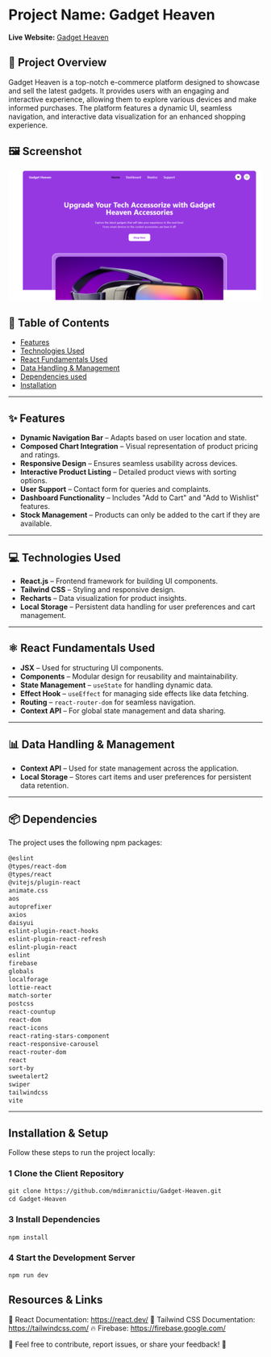# Project Name:  Gadget Heaven

**Live Website:** [Gadget Heaven](https://gadget-heaven-pi.vercel.app/)  

## 📌 Project Overview

Gadget Heaven is a top-notch e-commerce platform designed to showcase and sell the latest gadgets. It provides users with an engaging and interactive experience, allowing them to explore various devices and make informed purchases. The platform features a dynamic UI, seamless navigation, and interactive data visualization for an enhanced shopping experience.

## 🖼 Screenshot  
![Gadget Heaven](src/assets/s.png)

## 📖 Table of Contents

- [Features](#features)
- [Technologies Used](#technologies-used)
- [React Fundamentals Used](#react-fundamentals-used)
- [Data Handling & Management](#data-handling--management)
- [Dependencies used](#dependencies-used)
- [Installation](#installation)


---

## ✨ Features

- **Dynamic Navigation Bar** – Adapts based on user location and state.
- **Composed Chart Integration** – Visual representation of product pricing and ratings.
- **Responsive Design** – Ensures seamless usability across devices.
- **Interactive Product Listing** – Detailed product views with sorting options.
- **User Support** – Contact form for queries and complaints.
- **Dashboard Functionality** – Includes "Add to Cart" and "Add to Wishlist" features.
- **Stock Management** – Products can only be added to the cart if they are available.

---

## 💻 Technologies Used

- **React.js** – Frontend framework for building UI components.
- **Tailwind CSS** – Styling and responsive design.
- **Recharts** – Data visualization for product insights.
- **Local Storage** – Persistent data handling for user preferences and cart management.

---

## ⚛️ React Fundamentals Used

- **JSX** – Used for structuring UI components.
- **Components** – Modular design for reusability and maintainability.
- **State Management** – `useState` for handling dynamic data.
- **Effect Hook** – `useEffect` for managing side effects like data fetching.
- **Routing** – `react-router-dom` for seamless navigation.
- **Context API** – For global state management and data sharing.

---

## 📊 Data Handling & Management

- **Context API** – Used for state management across the application.
- **Local Storage** – Stores cart items and user preferences for persistent data retention.

---
## 📦 Dependencies  
The project uses the following npm packages:  
```
@eslint
@types/react-dom
@types/react
@vitejs/plugin-react
animate.css
aos
autoprefixer
axios
daisyui
eslint-plugin-react-hooks
eslint-plugin-react-refresh
eslint-plugin-react
eslint
firebase
globals
localforage
lottie-react
match-sorter
postcss
react-countup
react-dom
react-icons
react-rating-stars-component
react-responsive-carousel
react-router-dom
react
sort-by
sweetalert2
swiper
tailwindcss
vite
```
---
##  Installation & Setup  
Follow these steps to run the project locally:  

### 1 Clone the Client Repository  
```
git clone https://github.com/mdimranictiu/Gadget-Heaven.git
cd Gadget-Heaven
```

### 3 Install Dependencies
```
npm install
```
### 4 Start the Development Server
```
npm run dev
```

 ## Resources & Links
📖 React Documentation: https://react.dev/
📖 Tailwind CSS Documentation: https://tailwindcss.com/
🔥 Firebase: https://firebase.google.com/

📌 Feel free to contribute, report issues, or share your feedback! 🚀


